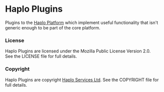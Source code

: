 
# Haplo Plugins

Plugins to the [Haplo Platform](http://haplo.org) which implement useful functionality that isn't generic enough to be part of the core platform.

### License

Haplo Plugins are licensed under the Mozilla Public License Version 2.0. See the LICENSE file for full details.

### Copyright

Haplo Plugins are copyright [Haplo Services Ltd](http://www.haplo-services.com). See the COPYRIGHT file for full details.


